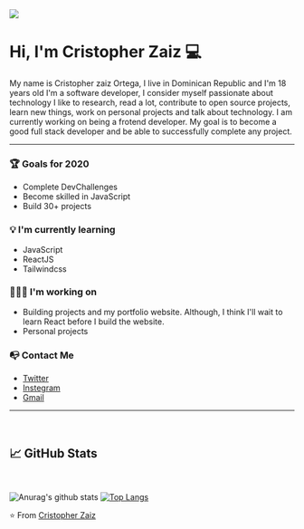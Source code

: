 
<img align="center" src="https://raw.githubusercontent.com/saadeghi/saadeghi/master/dino.gif"/>
<br>

# Hi, I'm Cristopher Zaiz :computer:
My name is Cristopher zaiz Ortega, I live in Dominican Republic and I'm 18 years old I'm a software developer, I consider myself passionate about technology I like to research, read a lot, contribute to open source projects, learn new things, work on personal projects and talk about technology. I am currently working on being a frotend developer. My goal is to become a good full stack developer and be able to successfully complete any project.
***

### :trophy: Goals for 2020 

- Complete DevChallenges
- Become skilled in JavaScript
- Build 30+ projects

### :bulb: I'm currently learning 

- JavaScript
- ReactJS
- Tailwindcss

### 🧑🏽‍💻 I'm working on 

- Building projects and my portfolio website. Although, I think I'll wait to learn React before I build the website.
- Personal projects

### :mailbox_with_no_mail: Contact Me 

- [Twitter](@CristopherZaiz)
- [Instegram]()
- [Gmail](zaizDeveloper@gmail.com)
***
<br>

## :chart_with_upwards_trend:  GitHub Stats
<br>

![Anurag's github stats](https://github-readme-stats.vercel.app/api?username=CristopherZaiz&show_icons=true)
[![Top Langs](https://github-readme-stats.vercel.app/api/top-langs/?username=CristopherZaiz&layout=compact)](https://github.com/CristopherZaiz/github-readme-stats)

:star: From [Cristopher Zaiz](https://github.com/CristopherZaiz)

